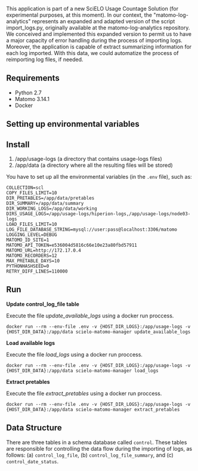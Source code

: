 This application is part of a new SciELO Usage Countage Solution (for experimental purposes, at this moment). In our context, the "matomo-log-analytics" represents an expanded and adapted version of the script import_logs.py, originally available at the matomo-log-analytics repository. We conceived and implemented this expanded version to permit us to have a major capacity of error handling during the process of importing logs.
Moreover, the application is capable of extract summarizing information for each log imported. With this data, we could automatize the process of reimporting log files, if needed.


## Requirements

* Python 2.7
* Matomo 3.14.1
* Docker


## Setting up environmental variables


## Install

1. /app/usage-logs (a directory that contains usage-logs files)
2. /app/data (a directory where all the resulting files will be stored)

You have to set up all the environmental variables (in the `.env` file), such as:

```
COLLECTION=scl 
COPY_FILES_LIMIT=10
DIR_PRETABLES=/app/data/pretables
DIR_SUMMARY=/app/data/summary 
DIR_WORKING_LOGS=/app/data/working
DIRS_USAGE_LOGS=/app/usage-logs/hiperion-logs,/app/usage-logs/node03-logs
LOAD_FILES_LIMIT=10
LOG_FILE_DATABASE_STRING=mysql://user:pass@localhost:3306/matomo
LOGGING_LEVEL=DEBUG
MATOMO_ID_SITE=1
MATOMO_API_TOKEN=e536004d5816c66e10e23a80fbd57911 
MATOMO_URL=http://172.17.0.4
MATOMO_RECORDERS=12
MAX_PRETABLE_DAYS=10
PYTHONHASHSEED=0
RETRY_DIFF_LINES=110000
```


## Run

__Update control_log_file table__

Execute the file _update_available_logs_ using a docker run proccess. 

```shell
docker run --rm --env-file .env -v {HOST_DIR_LOGS}:/app/usage-logs -v {HOST_DIR_DATA}:/app/data scielo-matomo-manager update_available_logs
```


__Load available logs__

Execute the file _load_logs_ using a docker run proccess.

```shell
docker run --rm --env-file .env -v {HOST_DIR_LOGS}:/app/usage-logs -v {HOST_DIR_DATA}:/app/data scielo-matomo-manager load_logs
```

__Extract pretables__

Execute the file _extract_pretables_ using a docker run proccess.

```shell
docker run --rm --env-file .env -v {HOST_DIR_LOGS}:/app/usage-logs -v {HOST_DIR_DATA}:/app/data scielo-matomo-manager extract_pretables
```

## Data Structure

There are three tables in a schema database called `control`. These tables are responsible for controlling the data flow during the importing of logs, as follows: (a) `control_log_file`, (b) `control_log_file_summary`, and (c) `control_date_status`.
